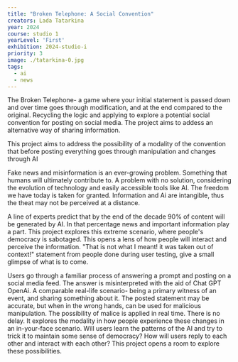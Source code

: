 ```yaml
---
title: "Broken Telephone: A Social Convention"
creators: Lada Tatarkina
year: 2024
course: studio 1
yearLevel: 'First'
exhibition: 2024-studio-i
priority: 3
image: ./tatarkina-0.jpg
tags:
  - ai
  - news
---
```



The Broken Telephone- a game where your initial statement is passed down and over time goes through modification, and at the end compared to the original. Recycling the logic and applying to explore a potential social convention for posting on social media. The project aims to addess an alternative way of sharing information.

This project aims to address the possibility of a modality of the convention that before posting everything goes through manipulation and changes through AI

Fake news and misinformation is an ever-growing problem. Something that humans will ultimately contribute to. A problem with no solution, considering the evolution of technology and easily accessible tools like AI. The freedom we have today is taken for granted. Information and Ai are intangible, thus the theat may not be perceived at a distance.

A line of experts predict that by the end of the decade 90% of content will be generated by AI. In that percentage news and important information play a part. This project explores this extreme scenario, where people's democracy is sabotaged. This opens a lens of how people will interact and perceive the information. "That is not what I meant! it was taken out of context!" statement from people done during user testing, give a small glimpse of what is to come.

Users go through a familiar process of answering a prompt and posting on a social media feed. The answer is misinterpreted with the aid of Chat GPT OpenAi. A comparable real-life scenario- being a primary witness of an event, and sharing something about it. The posted statement may be accurate, but when in the wrong hands, can be used for malicious manipulation. The possibility of malice is applied in real time. There is no delay. It explores the modality in how people experience these changes in an in-your-face scenario. Will users learn the patterns of the AI and try to trick it to maintain some sense of democracy? How will users reply to each other and interact with each other? This project opens a room to explore these possibilities.